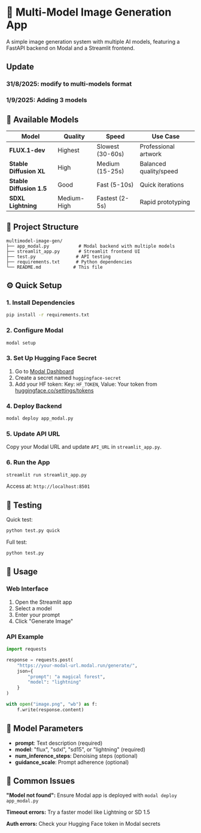 # 🎨 Multi-Model Image Generation App

A simple image generation system with multiple AI models, featuring a FastAPI backend on Modal and a Streamlit frontend.
## Update
### 31/8/2025: modify to multi-models format
### 1/9/2025: Adding 3 models 
## 🤖 Available Models

| Model | Quality | Speed | Use Case |
|-------|---------|-------|----------|
| **FLUX.1-dev** | Highest | Slowest (30-60s) | Professional artwork |
| **Stable Diffusion XL** | High | Medium (15-25s) | Balanced quality/speed |
| **Stable Diffusion 1.5** | Good | Fast (5-10s) | Quick iterations |
| **SDXL Lightning** | Medium-High | Fastest (2-5s) | Rapid prototyping |

## 📁 Project Structure

```
multimodel-image-gen/
├── app_modal.py           # Modal backend with multiple models
├── streamlit_app.py       # Streamlit frontend UI
├── test.py               # API testing
├── requirements.txt      # Python dependencies
└── README.md            # This file
```

## ⚙️ Quick Setup

### 1. Install Dependencies

```bash
pip install -r requirements.txt
```

### 2. Configure Modal

```bash
modal setup
```

### 3. Set Up Hugging Face Secret

1. Go to [Modal Dashboard](https://modal.com/secrets)
2. Create a secret named `huggingface-secret`
3. Add your HF token: Key: `HF_TOKEN`, Value: Your token from [huggingface.co/settings/tokens](https://huggingface.co/settings/tokens)

### 4. Deploy Backend

```bash
modal deploy app_modal.py
```

### 5. Update API URL

Copy your Modal URL and update `API_URL` in `streamlit_app.py`.

### 6. Run the App

```bash
streamlit run streamlit_app.py
```

Access at: `http://localhost:8501`

## 🧪 Testing

Quick test:
```bash
python test.py quick
```

Full test:
```bash
python test.py
```

## 🎯 Usage

### Web Interface
1. Open the Streamlit app
2. Select a model
3. Enter your prompt
4. Click "Generate Image"

### API Example
```python
import requests

response = requests.post(
    "https://your-modal-url.modal.run/generate/",
    json={
        "prompt": "a magical forest",
        "model": "lightning"
    }
)

with open("image.png", "wb") as f:
    f.write(response.content)
```

## 🔧 Model Parameters

- **prompt**: Text description (required)
- **model**: "flux", "sdxl", "sd15", or "lightning" (required)
- **num_inference_steps**: Denoising steps (optional)
- **guidance_scale**: Prompt adherence (optional)

## 🐛 Common Issues

**"Model not found":** Ensure Modal app is deployed with `modal deploy app_modal.py`

**Timeout errors:** Try a faster model like Lightning or SD 1.5

**Auth errors:** Check your Hugging Face token in Modal secrets


